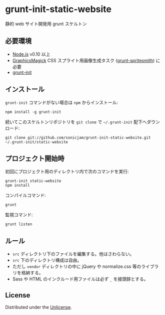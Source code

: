 grunt-init-static-website
=========================

静的 web サイト開発用 grunt スケルトン

必要環境
--------

* [Node.js](http://nodejs.org/) v0.10 以上
* [GraphicsMagick](http://www.graphicsmagick.org/) CSS スプライト用画像生成タスク ([grunt-spritesmith](https://github.com/Ensighten/grunt-spritesmith)) に必要
* [grunt-init](http://gruntjs.com/project-scaffolding)

インストール
------------

`grunt-init` コマンドがない場合は `npm` からインストール:

```
npm install -g grunt-init
```

続いてこのスケルトンリポジトリを `git clone` で `~/.grunt-init` 配下へダウンロード:

```
git clone git://github.com/sonicjam/grunt-init-static-website.git ~/.grunt-init/static-website
```

プロジェクト開始時
------------------

初回にプロジェクト用のディレクトリ内で次のコマンドを実行:

```
grunt-init static-website
npm install
```

コンパイルコマンド:

```
grunt
```

監視コマンド:

```
grunt listen
```

ルール
------

* `src` ディレクトリ下のファイルを編集する。他はさわらない。
* `src` 下のディレクトリ構成は自由。
* ただし `vendor` ディレクトリの中に jQuery や normalize.css 等のライブラリを格納する。
* Sass や HTML のインクルード用ファイルは必ず `_` を接頭辞とする。

License
-------

Distributed under the [Unlicense](http://unlicense.org/).
